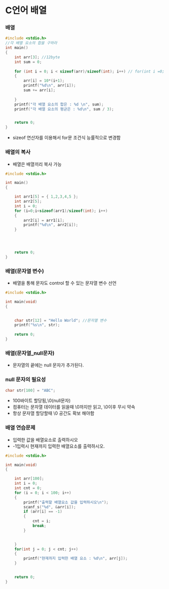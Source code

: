 # C언어 배열

### 배열

```c
#include <stdio.h>
//각 배열 요소의 합을 구하라
int main()
{
	int arr[3]; //12byte
	int sum = 0;
	
	for (int i = 0; i < sizeof(arr)/sizeof(int); i++) // for(int i =0; i < 3; i++
	{
		arr[i] = 10*(i+1);
		printf("%d\n", arr[i]);
		sum += arr[i];
		
	}
	printf("각 배열 요소의 합은 : %d \n", sum);
	printf("각 배열 요소의 평균은 : %d\n", sum / 3);


	return 0;
}
```
- sizeof 연산자를 이용해서 for문 조건식 능률적으로 변경함

### 배열의 복사
- 배열은 배열끼리 복사 가능

```c
#include <stdio.h>

int main()
{

	int arr1[5] = { 1,2,3,4,5 };
	int arr2[5];
	int i = 0;
	for (i=0;i<sizeof(arr1)/sizeof(int); i++)
	{
		arr2[i] = arr1[i];
		printf("%d\n", arr2[i]);
	}


	

	return 0;
}
```
### 배열(문자열 변수)
- 배열을 통해 문자도 control 할 수 있는 문자열 변수 선언
```c
#include <stdio.h>

int main(void)
{

	
	char str[12] = "Hello World"; //문자열 변수
	printf("%s\n", str);
	
	return 0;
}

```
### 배열(문자열_null문자)
- 문자열의 끝에는 null 문자가 추가된다.

### null 문자의 필요성
```c
char str[100] = "ABC";
```
- 100바이트 할당됨,\0(null문자) 
- 컴퓨터는 문자열 데이터를 읽을때 \0까지만 읽고, \0이후 무시 약속
- 항상 문자열 할당할때 \0 공간도 확보 해야함

### 배열 연습문제
- 입력한 값을 배열요소로 출력하시오
- -1입력시 현재까지 입력한 배열요소를 출력하시오.
```c
#include <stdio.h>

int main(void)
{

	int arr[100];
	int i = 0;
	int cnt = 0;
	for (i = 0; i < 100; i++)
	{
		printf("출력할 배열요소 값을 입력하시오\n");
		scanf_s("%d", &arr[i]);
		if (arr[i] == -1)
		{
			cnt = i;
			break;
		}

		
	}
	for(int j = 0; j < cnt; j++)
	{
		printf("현재까지 입력한 배열 요소 : %d\n", arr[j]);
	}
	

	return 0;
}
```
